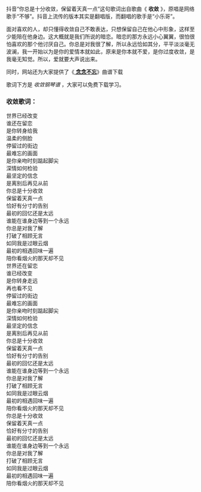 

抖音“你总是十分收敛，保留着天真一点”这句歌词出自歌曲《 **收敛** 》，原唱是网络歌手“不够”。抖音上流传的版本其实是翻唱版，而翻唱的歌手是“小乐哥”。

面对喜欢的人，却只懂得收敛自己不敢表达，只想保留自己在他心中形象，这样至少能陪在他身边。这大概就是我们所说的暗恋。暗恋的那方永远小心翼翼，很怕很怕喜欢的那个他讨厌自己。你总是对我很了解，所以永远恰如其分，平平淡淡毫无波澜，我一开始以为是你的爱情本就如此，原来是你本就不爱，是你过度收敛，是我毫无知觉。所以，爱就要大声说出来。

同时，网站还为大家提供了《[ **念念不忘**](Music-11929-念念不忘-梦里有我曾见过的月光也有你如初待我的模样-抖音.html
"念念不忘")》曲谱下载

歌词下方是 _收敛钢琴谱_ ，大家可以免费下载学习。

### 收敛歌词：

世界已经改变  
谁还在留恋  
是你转身给我  
温柔的侧脸  
停留过的街边  
最难忘的画面  
是你亲吻时刻踮起脚尖  
深情如何检验  
最坚定的信念  
是离别后再见从前  
你总是十分收敛  
保留着天真一点  
恰好有分寸的告别  
最初的回忆还是太远  
谁能在谁身边等到一个永远  
你总是对我了解  
打破了相顾无言  
如同我是过眼云烟  
最初的相遇回味一遍  
陪你看烟火的那天却不见  
世界还在留恋  
谁已经改变  
是你转身走远  
再也看不见  
停留过的街边  
最难忘的画面  
是你亲吻时刻踮起脚尖  
深情如何检验  
最坚定的信念  
是离别后再见从前  
你总是十分收敛  
保留着天真一点  
恰好有分寸的告别  
最初的回忆还是太远  
谁能在谁身边等到一个永远  
你总是对我了解  
打破了相顾无言  
如同我是过眼云烟  
最初的相遇回味一遍  
陪你看烟火的那天却不见  
你总是十分收敛  
保留着天真一点  
恰好有分寸的告别  
最初的回忆还是太远  
谁能在谁身边等到一个永远  
你总是对我了解  
打破了相顾无言  
如同我是过眼云烟  
最初的相遇回味一遍  
陪你看烟火的那天却不见

